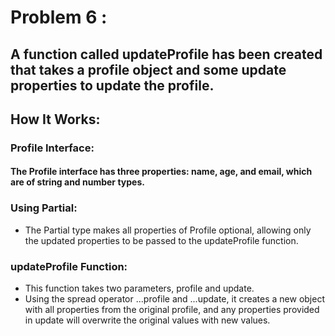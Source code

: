 # Problem 6 :
## A function called updateProfile has been created that takes a profile object and some update properties to update the profile.

## How It Works:
### Profile Interface:

#### The Profile interface has three properties: name, age, and email, which are of string and number types.
### Using Partial<Profile>:

* The Partial<Profile> type makes all properties of Profile optional, allowing only the updated properties to be passed to the updateProfile function.
### updateProfile Function:

* This function takes two parameters, profile and update.
* Using the spread operator ...profile and ...update, it creates a new object with all properties from the original profile, and any properties provided in update will overwrite the original values with new values.
